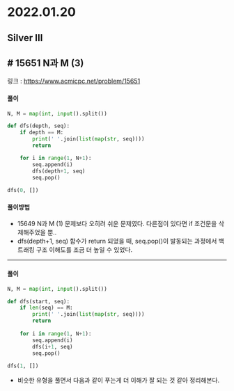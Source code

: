 # 2022.01.20

## Silver III

## # 15651 N과 M (3)

링크 : https://www.acmicpc.net/problem/15651



#### 풀이

```python
N, M = map(int, input().split())

def dfs(depth, seq):
    if depth == M:
        print(' '.join(list(map(str, seq))))
        return

    for i in range(1, N+1):
        seq.append(i)
        dfs(depth+1, seq)
        seq.pop()
        
dfs(0, [])
```



#### 풀이방법

* 15649 N과 M (1) 문제보다 오히려 쉬운 문제였다. 다른점이 있다면 if 조건문을 삭제해주었을 뿐..
* dfs(depth+1, seq) 함수가 return 되었을 때, seq.pop()이 발동되는 과정에서 백트래킹 구조 이해도를 조금 더 높일 수 있었다.





---



#### 풀이

```python
N, M = map(int, input().split())

def dfs(start, seq):
    if len(seq) == M:
        print(' '.join(list(map(str, seq))))
        return
    
    for i in range(1, N+1):
        seq.append(i)
        dfs(i+1, seq)
        seq.pop()
        
dfs(1, [])
```



* 비슷한 유형을 풀면서 다음과 같이 푸는게 더 이해가 잘 되는 것 같아 정리해본다.

